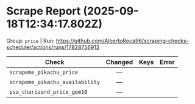 # Scrape Report (2025-09-18T12:34:17.802Z)

Group: `price`  |  Run: https://github.com/AlbertoRoca96/scraping-checks-scheduler/actions/runs/17828756912

| Check | Changed | Keys | Error |
|---|:---:|:--|:--|
| `scrapeme_pikachu_price` | — |  |  |
| `scrapeme_pikachu_availability` | — |  |  |
| `psa_charizard_price_gem10` | — |  |  |
